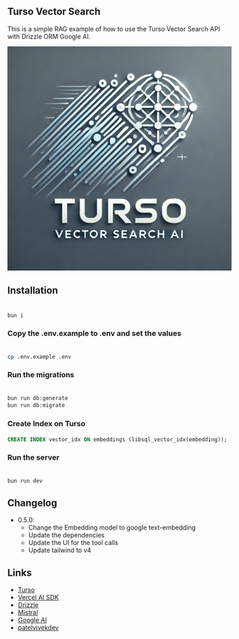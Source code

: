 ## Turso Vector Search

This is a simple RAG example of how to use the Turso Vector Search API with Drizzle ORM Google AI.

![Turso](./public/turso-vector-search.webp)

## Installation

```bash

bun i
```

### Copy the .env.example to .env and set the values

```bash

cp .env.example .env
```

### Run the migrations

```bash

bun run db:generate
bun run db:migrate
```

### Create Index on Turso

```sql
CREATE INDEX vector_idx ON embeddings (libsql_vector_idx(embedding));
```

### Run the server

```bash

bun run dev
```

## Changelog

- 0.5.0:
  - Change the Embedding model to google text-embedding
  - Update the dependencies
  - Update the UI for the tool calls
  - Update tailwind to v4

## Links

- [Turso](https://turso.tech/)
- [Vercel AI SDK](https://sdk.vercel.ai/)
- [Drizzle](https://orm.drizzle.team/)
- [Mistral](https://docs.mistral.ai/)
- [Google AI](https://ai.google.com/)
- [patelvivekdev](https://patelvivek.dev/)

